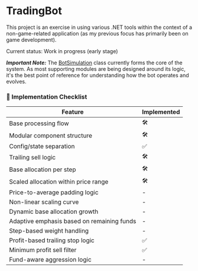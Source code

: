# TradingBot

This project is an exercise in using various .NET tools within the context of a non-game-related application (as my previous focus has primarily been on game development).

Current status: Work in progress (early stage)

***Important Note:*** The [BotSimulation](./Library/Bot/BotSimulation.cs) class currently forms the core of the system. As most supporting modules are being designed around its logic, it's the best point of reference for understanding how the bot operates and evolves.

### 📝 Implementation Checklist

| Feature                                    | Implemented |
| ------------------------------------------ | ----------- |
| Base processing flow                       |🛠️|
| Modular component structure                |🛠️|
| Config/state separation                    |✅|
| Trailing sell logic                        |🛠️|
| Base allocation per step                   |🛠️|
| Scaled allocation within price range       |🛠️|
| Price-to-average padding logic             |-|
| Non-linear scaling curve                   |-|
| Dynamic base allocation growth             |-|
| Adaptive emphasis based on remaining funds |-|
| Step-based weight handling                 |-|
| Profit-based trailing stop logic           |✅|
| Minimum profit sell filter                 |✅|
| Fund-aware aggression logic                |-|
